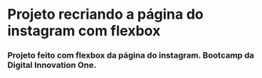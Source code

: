 # Projeto recriando a página do instagram com flexbox

### Projeto feito com flexbox da página do instagram. Bootcamp da Digital Innovation One.